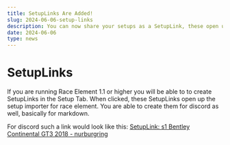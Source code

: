 ```yaml
---
title: SetupLinks Are Added!
slug: 2024-06-06-setup-links
description: You can now share your setups as a SetupLink, these open up race element's setup importer automatically
date: 2024-06-06
type: news 
---
```

# SetupLinks
If you are running Race Element 1.1 or higher you will be able to to create SetupLinks in the Setup Tab.
When clicked, these SetupLinks open up the setup importer for race element.
You are able to create them for discord as well, basically for markdown.

For discord such a link would look like this:
[SetupLink: s1
Bentley Continental GT3 2018 - nurburgring](https://race.elementfuture.com/setup?link=UEsDBBQAAAAIAE8QyFjnVZwE9QIAAEUHAAAHAAAAczEuanNvbo1UW0%2FbMBR%2BZtL%2BQ5XnrPIttsPbWoT2UDbERXtACLmJ10bkNteBVYj%2FvmOnDU4p05APVT5%2FPvdzXj5%2FOokyZb6rSkenk2ipa1vq7UPW1Lao4UOVDytLHwjCMoodeak2RXatbddGp%2FD9AnIS2a3RG%2F%2FdAz0yb6q26eocFKP4Db4E7qYzzt7dJEHxJOFx%2F8sm94726smRKotVXYEPI8WZqpba%2BLfwBA6BM7nf6296tRQunCSJk%2BF6Y5Utsvmbii90KonAiRA0kYQlEvgeowIhzjkjgmNCASRTylGKUsBpSrngsgcTSdMkEZwJgRIkQ09%2BdHYBSVQ7b6cIISk44VIQjGXCCYPA9zCnJMEp2KSUCgG6%2FQVnUsoUc2ePM0Tk6IIRnGIsGOhkg%2BFMbaw2i3MwCo6H2NUIAwQgyEfj0CDvutSZNU1dZAclnWNgin18cxLUVS03wZ2e316oNrj%2B1enyovgTNgJYqbQ124Vq3VMUOLCxRlm92o6sOxXA43sF9WVhr23TPw66C1ozNAxx2JlRj%2FpS5Uf60UB1%2FnHdOht7ZyZ3Htw5tHPppvmaBy%2FGsxCQP5qI%2Fx6Kk316xoGSAfsoVDwwPggW9%2Fev%2Fuc%2BqNgltJEvI52i1P8h5tqUS%2BarBf%2B8S5HKn1Sd6fxwLVQ6WyvoI1XOVOkYo4qqq9m58xkMsHiArvp52cUVPa%2B1LqFL%2B8SksTsYOxkaftlVresEx7pt%2BwTG7jA4R1lndbA%2FsJd3vJ9FnTfPgbaDVbJ0ibxpzO%2FOuUZQCM8K5dqS0aCpc1W12ownytsqd1Yw6PcinYz8OYfx7TkQkhfPHThGL10tB1XErUUnzMkhbdBGQIsXTx%2FvXm2aYzUzRa6%2F6WK13vkTT%2Fg7j02TL3S9sus%2BeVMGe5VIDLuKwYolsK%2BPYV%2FklEqMEiYFbF8mYQ8eBd92eVsW1vo9Hk4z1G3lmnpUkLMu6x2GhNBRoLkpnmANqaIexdkaXTbKTUcybnWgZo%2Bzpr3Ztq7uFCbh9S9QSwECFAAUAAAACABPEMhY51WcBPUCAABFBwAABwAAAAAAAAAAAAAAAIEAAAAAczEuanNvblBLBQYAAAAAAQABADUAAAAaAwAAAAA%3D)
